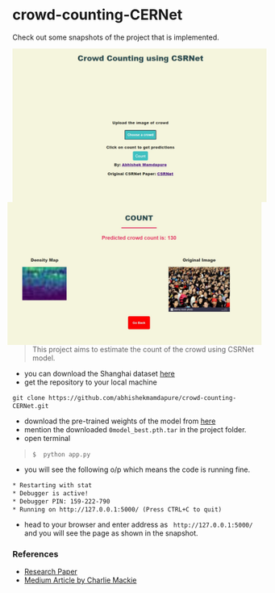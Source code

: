 # crowd-counting-CERNet

Check out some snapshots of the project that is implemented. 

<img src="Annotation 2020-05-12 222558.jpg" alt="Snap-shot-first-page" style="float: left; margin-right: 10px;" />
<img src="Annotation 2020-05-12 222710.jpg" alt="Snap-shot-first-page" style="float: right; margin-right: 10px;" />

> This project aims to estimate the count of the crowd using CSRNet model. 

- you can download the Shanghai dataset [here](https://www.kaggle.com/tthien/shanghaitech)
- get the repository to your local machine 

```git
git clone https://github.com/abhishekmamdapure/crowd-counting-CERNet.git
```
- download the pre-trained weights of the model from [here](https://www.dropbox.com/sh/b9aopkjxty84dhe/AACxP7SDjzc8Q9cXfsyBmgrya?dl=0)
- mention the downloaded  ``` 0model_best.pth.tar ``` in the project folder.
- open terminal  
>  ``` $  python app.py ```
- you will see the following o/p which means the code is running fine. 

 ```
 * Restarting with stat
 * Debugger is active!
 * Debugger PIN: 159-222-790
 * Running on http://127.0.0.1:5000/ (Press CTRL+C to quit)
  ```

- head to your browser and enter address as ```  http://127.0.0.1:5000/ ``` and you will see the page as shown in the snapshot. 



### References 
- [Research Paper](https://arxiv.org/pdf/1802.10062.pdf)
- [Medium Article by Charlie Mackie](https://towardsdatascience.com/deploy-a-crowd-size-estimator-with-pytorch-size-ai-580903a101a5)

